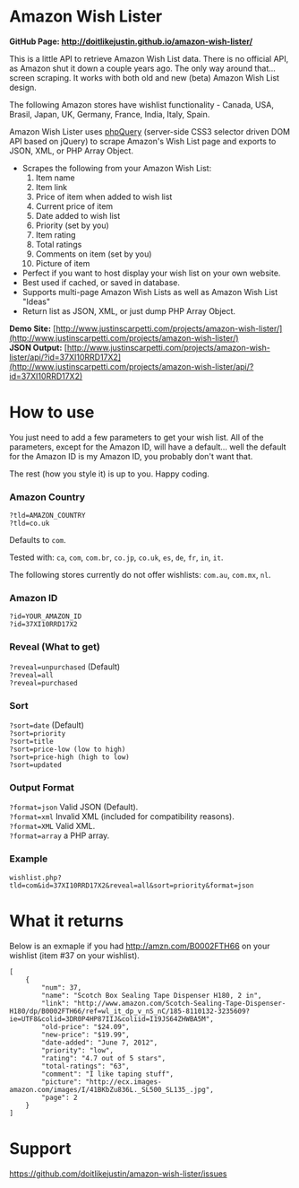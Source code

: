 Amazon Wish Lister
==================
**GitHub Page: http://doitlikejustin.github.io/amazon-wish-lister/**

This is a little API to retrieve Amazon Wish List data. There is no official API, as Amazon shut it down a couple years ago. The only way around that... screen scraping. It works with both old and new (beta) Amazon Wish List design.

The following Amazon stores have wishlist functionality - Canada, USA, Brasil, Japan, UK, Germany, France, India, Italy, Spain.

Amazon Wish Lister uses [phpQuery](http://code.google.com/p/phpquery/) (server-side CSS3 selector driven DOM API based on jQuery) to scrape Amazon's Wish List page and exports to JSON, XML, or PHP Array Object.

* Scrapes the following from your Amazon Wish List:
    1. Item name
    2. Item link
    3. Price of item when added to wish list
    4. Current price of item
    5. Date added to wish list
    6. Priority (set by you)
    7. Item rating
    8. Total ratings
    9. Comments on item (set by you)
    10. Picture of item
* Perfect if you want to host display your wish list on your own website. 
* Best used if cached, or saved in database.
* Supports multi-page Amazon Wish Lists as well as Amazon Wish List "Ideas"
* Return list as JSON, XML, or just dump PHP Array Object.

**Demo Site:** [http://www.justinscarpetti.com/projects/amazon-wish-lister/](http://www.justinscarpetti.com/projects/amazon-wish-lister/)  
**JSON Output:** [http://www.justinscarpetti.com/projects/amazon-wish-lister/api/?id=37XI10RRD17X2](http://www.justinscarpetti.com/projects/amazon-wish-lister/api/?id=37XI10RRD17X2)

How to use
==========

You just need to add a few parameters to get your wish list. All of the parameters, except for the Amazon ID, will have a default... well the default for the Amazon ID is my Amazon ID, you probably don't want that.

The rest (how you style it) is up to you. Happy coding.

### Amazon Country
`?tld=AMAZON_COUNTRY`  
`?tld=co.uk`

Defaults to `com`.  

Tested with: `ca`, `com`, `com.br`, `co.jp`, `co.uk`, `es`, `de`, `fr`, `in`, `it`.

The following stores currently do not offer wishlists: `com.au`, `com.mx`, `nl`.

### Amazon ID
`?id=YOUR_AMAZON_ID`  
`?id=37XI10RRD17X2`

### Reveal (What to get)
`?reveal=unpurchased` (Default)  
`?reveal=all`  
`?reveal=purchased`

### Sort
`?sort=date` (Default)  
`?sort=priority`  
`?sort=title`  
`?sort=price-low (low to high)`  
`?sort=price-high (high to low)`  
`?sort=updated`

### Output Format
`?format=json` Valid JSON (Default).  
`?format=xml` Invalid XML (included for compatibility reasons).  
`?format=XML` Valid XML.  
`?format=array` a PHP array.  

### Example
`wishlist.php?tld=com&id=37XI10RRD17X2&reveal=all&sort=priority&format=json`

What it returns
===============

Below is an exmaple if you had http://amzn.com/B0002FTH66 on your wishlist (item #37 on your wishlist).

    [
        {
            "num": 37,
            "name": "Scotch Box Sealing Tape Dispenser H180, 2 in",
            "link": "http://www.amazon.com/Scotch-Sealing-Tape-Dispenser-H180/dp/B0002FTH66/ref=wl_it_dp_v_nS_nC/185-8110132-3235609?ie=UTF8&colid=3DR0P4HP87IIJ&coliid=I19JS64ZHWBA5M",
            "old-price": "$24.09",
            "new-price": "$19.99",
            "date-added": "June 7, 2012",
            "priority": "low",
            "rating": "4.7 out of 5 stars",
            "total-ratings": "63",
            "comment": "I like taping stuff",
            "picture": "http://ecx.images-amazon.com/images/I/41BKbZu836L._SL500_SL135_.jpg",
            "page": 2
        }
    ]



Support
=======

https://github.com/doitlikejustin/amazon-wish-lister/issues
